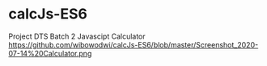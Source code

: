 # calcJs-ES6

Project DTS Batch 2 Javascipt Calculator 
https://github.com/wibowodwi/calcJs-ES6/blob/master/Screenshot_2020-07-14%20Calculator.png
